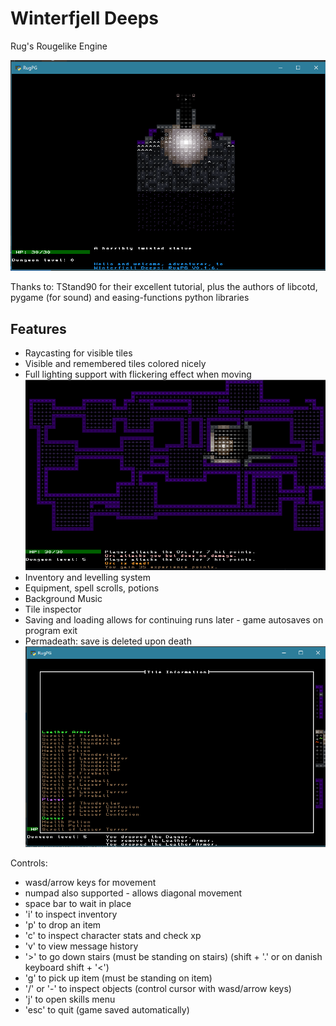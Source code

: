 # Winterfjell Deeps
 
Rug's Rougelike Engine

![Screenshot of the game](https://github.com/RugnirViking/RugPG/blob/main/screenshot1.PNG)

Thanks to: TStand90 for their excellent tutorial, plus the authors of libcotd, pygame (for sound) and easing-functions python libraries

## Features
 - Raycasting for visible tiles
 - Visible and remembered tiles colored nicely
 - Full lighting support with flickering effect when moving
![Screenshot of the game 2](https://github.com/RugnirViking/RugPG/blob/main/screenshot2.PNG)
 - Inventory and levelling system
 - Equipment, spell scrolls, potions
 - Background Music 
 - Tile inspector 
 - Saving and loading allows for continuing runs later - game autosaves on program exit
 - Permadeath: save is deleted upon death
![Screenshot of the game 3](https://github.com/RugnirViking/RugPG/blob/main/screenshot3.PNG)

Controls:
 - wasd/arrow keys for movement
 - numpad also supported - allows diagonal movement
 - space bar to wait in place
 - 'i' to inspect inventory
 - 'p' to drop an item
 - 'c' to inspect character stats and check xp
 - 'v' to view message history
 - '>' to go down stairs (must be standing on stairs) (shift + '.' or on danish keyboard shift + '<')
 - 'g' to pick up item (must be standing on item)
 - '/' or '-' to inspect objects (control cursor with wasd/arrow keys)
 - 'j' to open skills menu
 - 'esc' to quit (game saved automatically)

